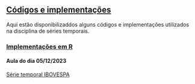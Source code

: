 ## [Códigos e implementações](#)

Aqui estão disponibilizaddos alguns códigos e implementações utilizados na disciplina de séries temporais.


### [Implementações em R](#)

#### Aula do dia 05/12/2023
[Série temporal IBOVESPA]([https://anvilproject.org/guides/content/creating-links](https://github.com/Luizpala/series_temporais/blob/main/dados/%5EBVSP.csv)https://github.com/Luizpala/series_temporais/blob/main/dados/%5EBVSP.csv)

